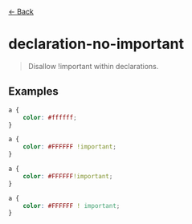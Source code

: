 [&#x2190; Back](./)
# declaration-no-important

> Disallow !important within declarations.


## Examples

<code-highlight>
 
<div slot="correct">

```css
a {
    color: #ffffff;
}

```

</div>

 
<div slot="incorrect">

```css
a {
    color: #FFFFFF !important;
}

a {
    color: #FFFFFF!important;
}

a {
    color: #FFFFFF ! important;
}
```

</div>

 
</code-highlight>
